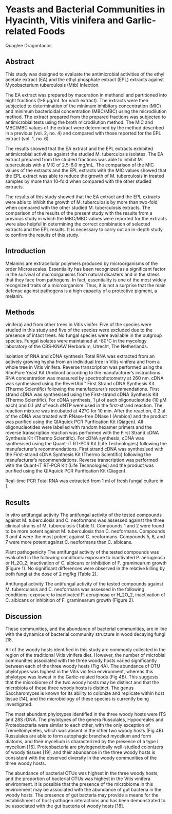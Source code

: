 #  Yeasts and Bacterial Communities in Hyacinth, Vitis vinifera and Garlic-related Foods
Quaglee Dragontacos


## Abstract
This study was designed to evaluate the antimicrobial activities of the ethyl acetate extract (EA) and the ethyl phosphate extract (EPL) extracts against Mycobacterium tuberculosis (Mtb) infection.

The EA extract was prepared by maceration in methanol and partitioned into eight fractions (1-8 µg/mL for each extract). The extracts were then subjected to determination of the minimum inhibitory concentration (MIC) and minimum bactericidal concentration (MBC/MBC) using the microdilution method. The extract prepared from the prepared fractions was subjected to antimicrobial tests using the broth microdilution method. The MIC and MBC/MBC values of the extract were determined by the method described in a previous (vol. 2, no. 4) and compared with those reported for the EPL extract (vol. 1, no. 6).

The results showed that the EA extract and the EPL extracts exhibited antimicrobial activities against the studied M. tuberculosis isolates. The EA extract prepared from the studied fractions was able to inhibit M. tuberculosis with a MIC of 2.5-6.0 mg/mL. The comparison of the MIC values of the extracts and the EPL extracts with the MIC values showed that the EPL extract was able to reduce the growth of M. tuberculosis in treated samples by more than 10-fold when compared with the other studied extracts.

The results of this study showed that the EA extract and the EPL extracts were able to inhibit the growth of M. tuberculosis by more than two-fold when compared with the other studied M. tuberculosis extracts. The comparison of the results of the present study with the results from a previous study in which the MBC/MBC values were reported for the extracts were also helpful in determining the correct combination of selected extracts and the EPL results. It is necessary to carry out an in-depth study to confirm the results of this study.


## Introduction
Melanins are extracellular polymers produced by microorganisms of the order Microascales. Essentiality has been recognized as a significant factor in the survival of microorganisms from natural disasters and in the stress that they face from pathogens. In fact, essentiality is one of the most widely recognized traits of a microorganism. Thus, it is not a surprise that the main defense against pathogens is a high capacity of a protective pigment, a melanin.


## Methods
vinifera) and from other trees in Vitis vinifer. Five of the species were studied in this study and five of the species were excluded due to the presence of intact trees. No fungal species were available in the outgroup species. Fungal isolates were maintained at -80°C in the mycology laboratory of the CBS-KNAW Herbarium, Utrecht, The Netherlands.

Isolation of RNA and cDNA synthesis
Total RNA was extracted from an actively growing hypha from an individual tree in Vitis vinifera and from a whole tree in Vitis vinifera. Reverse transcription was performed using the RiboPure Yeast Kit (Ambion) according to the manufacturer’s instructions. RNA concentration was measured by spectrophotometry at 260 nm. cDNA was synthesised using the RevertAid™ First Strand cDNA Synthesis Kit (Thermo Scientific) following the manufacturer’s recommendations. First strand cDNA was synthesised using the First-strand cDNA Synthesis Kit (Thermo Scientific). For cDNA synthesis, 1 µl of each oligonucleotide (10 µM each) and 0.1 µM of each dNTP were used in the first-strand reaction. The reaction mixture was incubated at 42°C for 10 min. After the reaction, 0.2 µl of the cDNA was treated with RNase-free DNase I (Ambion) and the product was purified using the QIAquick PCR Purification Kit (Qiagen). All oligonucleotides were labelled with random hexamer primers and the reverse transcription reaction was performed with the First Strand cDNA Synthesis Kit (Thermo Scientific). For cDNA synthesis, cDNA was synthesised using the Quant-iT RT-PCR Kit (Life Technologies) following the manufacturer’s recommendations. First strand cDNA was synthesised with the First-strand cDNA Synthesis Kit (Thermo Scientific) following the manufacturer’s recommendations. Reverse transcription was performed with the Quant-iT RT-PCR Kit (Life Technologies) and the product was purified using the QIAquick PCR Purification Kit (Qiagen).

Real-time PCR
Total RNA was extracted from 1 ml of fresh fungal culture in 1.


## Results
In vitro antifungal activity
The antifungal activity of the tested compounds against M. tuberculosis and C. neoformans was assessed against the three clinical strains of M. tuberculosis (Table 1). Compounds 1 and 2 were found to be more potent against M. tuberculosis than C. neoformans. Compounds 3 and 4 were the most potent against C. neoformans. Compounds 5, 6, and 7 were more potent against C. neoformans than C. albicans.

Plant pathogenicity
The antifungal activity of the tested compounds was evaluated in the following conditions: exposure to inactivated P. aeruginosa or H_2O_2, inactivation of C. albicans or inhibition of F. graminearum growth (Figure 1). No significant differences were observed in the relative killing by both fungi at the dose of 2 mg/kg (Table 2).

Antifungal activity
The antifungal activity of the tested compounds against M. tuberculosis and C. neoformans was assessed in the following conditions: exposure to inactivated P. aeruginosa or H_2O_2, inactivation of C. albicans or inhibition of F. graminearum growth (Figure 2).


## Discussion
These communities, and the abundance of bacterial communities, are in line with the dynamics of bacterial community structure in wood decaying fungi [18.

All of the woody hosts identified in this study are commonly collected in the region of the traditional Vitis vinifera diet. However, the number of microbial communities associated with the three woody hosts varied significantly between each of the three woody hosts (Fig 4A). The abundance of OTU phylotypes was highest in the Vitis vinifera environment, whereas this phylotype was lowest in the Garlic-related foods (Fig 4B). This suggests that the microbiome of the two woody hosts may be distinct and that the microbiota of these three woody hosts is distinct. The genus Saccharomyces is known for its ability to colonize and replicate within host tissue [14], and the microbiology of these species is currently being investigated.

The most abundant phylotypes identified in the three woody hosts were ITS and 28S rDNA. The phylotypes of the genera Russulales, Hypocreales and Proteobacteria were similar to each other, with the only exception of Tremellomycetes, which was absent in the other two woody hosts (Fig 4B). Russulales are able to form autophagic branched mycelium and form diatoms, and their mycelium is characterized by the presence of a type I mycelium [16]. Proteobacteria are phylogenetically well-studied colonizers of woody tissues [19], and their abundance in the three woody hosts is consistent with the observed diversity in the woody communities of the three woody hosts.

The abundance of bacterial OTUs was highest in the three woody hosts, and the proportion of bacterial OTUs was highest in the Vitis vinifera environment. It is possible that the presence of the microbiome in this environment may be associated with the abundance of gut bacteria in the woody hosts. The presence of gut bacteria may provide a means for the establishment of host-pathogen interactions and has been demonstrated to be associated with the gut bacteria of woody hosts [18].
